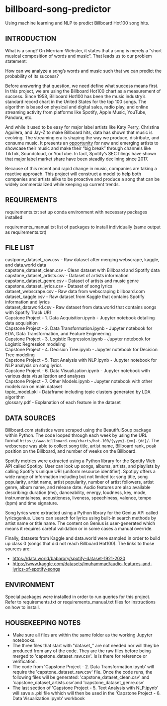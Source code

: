 # billboard-song-predictor
Using machine learning and NLP to predict Billboard Hot100 song hits.

INTRODUCTION
---------------
What is a song? On Merriam-Webster, it states that a song is merely a “short musical composition of words and music”. That leads us to our problem statement: 

How can we analyze a song’s words and music such that we can predict the probability of its success?
    
Before answering that question, we need define what success means first. In this project, we are using the Billboard Hot100 chart as a measurement of success. Since 1958, Billboard Hot100 has been the music industry’s standard record chart in the United States for the top 100 songs. The algorithm is based on physical and digital sales, radio play, and online streaming activity from platforms like Spotify, Apple Music, YouTube, Pandora, etc. 

And while it used to be easy for major label artists like Katy Perry, Christina Aguilera, and Jay-Z to make Billboard hits, data has shown that music is evolving. The streaming era is shaping the way we produce, distribute, and consume music. It presents an [opportunity](https://firston.soundcloud.com/) for new and emerging artists to showcase their music and make their “big break” through channels like TikTok, Soundcloud, or YouTube. In fact, Spotify’s SEC filings have shown that [major label market share](https://www.musicbusinessworldwide.com/slowly-but-surely-the-major-labels-dominance-of-spotify-is-declining/) have been steadily declining since 2017. 

Because of this recent and rapid change in music, companies are taking a reactive approach. This project will construct a model to help both companies and artists alike to be proactive and produce a song that can be widely commercialized while keeping up current trends.



REQUIREMENTS
---------------
requirements.txt                                    set up conda environment with necessary packages installed

requirements_manual.txt                             list of packages to install individually (same output as requirements.txt)


FILE LIST
---------------
castpone_dataset_raw.csv - Raw dataset after merging webscrape, kaggle, and data.world data
<br>capstone_dataset_clean.csv - Clean dataset with Billboard and Spotify data
<br>capstone_dataset_artists.csv - Dataset of artists information
<br>capstone_dataset_genre.csv - Dataset of artists and music genre
<br>capstone_dataset_lyrics.csv - Dataset of song lyrics
<br>dataset_webscrape.csv - Raw data from webscraping billboard.com
<br>dataset_kaggle.csv - Raw dataset from Kaggle that contains Spotify information and lyrics
<br>dataset_dataworld.csv - Raw dataset from data.world that contains songs with Spotify Track URI
<br>Capstone Project - 1. Data Acquisition.ipynb - Jupyter notebook detailing data acquisition
<br>Capstone Project - 2. Data Transformation.ipynb - Jupyter notebook for EDA, Data Transformation, and Feature Engineering
<br>Capstone Project - 3. Logistic Regression.ipynb - Jupyter notebook for Logistic Regression modeling
<br>Capstone Project - 4. Decision Tree.ipynb - Jupyter notebook for Decision Tree modeling
<br>Capstone Project - 5. Text Analysis with NLP.ipynb - Jupyter notebook for NLP analysis on song lyrics
<br>Capstone Project - 6. Data Visualization.ipynb - Jupyter notebook with various data visualization and analyses
<br>Capstone Project - 7. Other Models.ipynb - Jupyter notebook with other models ran on main dataset
<br>topic_model.pkl - Dataframe including topic clusters generated by LDA algorithm
<br>glossary.pdf - Explanation of each feature in the dataset


DATA SOURCES
---------------
Billboard.com statistics were scraped using the BeautifulSoup package within Python. The code looped through each week by using the URL format `https://www.billboard.com/charts/hot-100/{yyyy}-{mm}-{dd}/`. The webscrape was able to collect song title, artist name, Billboard rank, peak position on the Billboard, and number of weeks on the Billboard.

Spotify metrics were extracted using a Python library for the Spotify Web API called Spotipy. User can look up songs, albums, artists, and playlists by calling Spotify's unique URI (uniform resource identifier). Spotipy offers a wide range of information including but not limited to: song title, song popularity, artist name, artist popularity, number of artist followers, artist genre, album name, and release date. Audio features are also available describing: duration (ms), danceability, energy, loudness, key, mode, instrumentalness, acousticness, liveness, speechiness, valence, tempo (bpm) and time signature.

Song lyrics were extracted using a Python library for the Genius API called lyricsgenius. Users can search for lyrics using built-in search methods by artist name or title name. The content on Genius is user-generated which means it requires careful validation or in some cases a manual override.

Finally, datasets from Kaggle and data.world were sampled in order to build up class 0 (songs that did not reach Billboard Hot100). The links to those sources are:
- https://data.world/babarory/spotify-dataset-1921-2020
- https://www.kaggle.com/datasets/imuhammad/audio-features-and-lyrics-of-spotify-songs


ENVIRONMENT
---------------
Special packages were installed in order to run queries for this project. Refer to requirements.txt or requirements_manual.txt files for instructions on how to install.

HOUSEKEEPING NOTES
---------------
- Make sure all files are within the same folder as the working Jupyter notebooks.
- The three files that start with "dataset_" are not needed nor will they be produced from any of the code. They are the raw files before being merged to 'capstone_dataset_raw.csv'. Is is there for reference or verification.
- The code from 'Capstone Project - 2. Data Transformation.ipynb' will require the 'capstone_dataset_raw.csv' file. Once the code runs, the following files will be generated: 'capstone_dataset_clean.csv' and 'capstone_dataset_artists.csv'and 'capstone_dataset_genre.csv'
- The last section of 'Capstone Project - 5. Text Analysis with NLP.ipynb' will save a .pkl file whhich will then be used in the 'Capstone Project - 6. Data Visualization.ipynb' workbook
